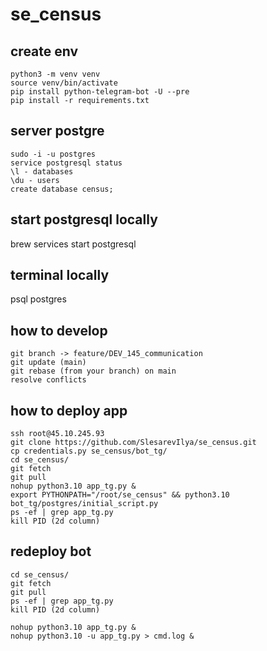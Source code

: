 # se_census
## create env
```shell
python3 -m venv venv
source venv/bin/activate
pip install python-telegram-bot -U --pre
pip install -r requirements.txt
```

## server postgre
```shell
sudo -i -u postgres
service postgresql status
\l - databases
\du - users
create database census;
```

## start postgresql locally
brew services start postgresql
## terminal locally
psql postgres

## how to develop
```shell
git branch -> feature/DEV_145_communication
git update (main)
git rebase (from your branch) on main
resolve conflicts
```
## how to deploy app
```shell
ssh root@45.10.245.93
git clone https://github.com/SlesarevIlya/se_census.git
cp credentials.py se_census/bot_tg/
cd se_census/
git fetch
git pull
nohup python3.10 app_tg.py &
export PYTHONPATH="/root/se_census" && python3.10 bot_tg/postgres/initial_script.py
ps -ef | grep app_tg.py
kill PID (2d column)
```
## redeploy bot
```shell
cd se_census/
git fetch
git pull
ps -ef | grep app_tg.py
kill PID (2d column)

nohup python3.10 app_tg.py &
nohup python3.10 -u app_tg.py > cmd.log &
```